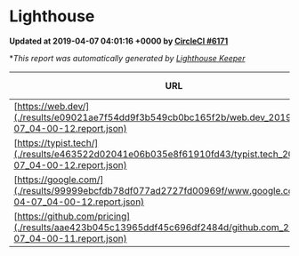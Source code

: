 
# Lighthouse

**Updated at 2019-04-07 04:01:16 +0000 by [CircleCI #6171](https://circleci.com/gh/ItinerisLtd/lighthouse-keeper-example/6171)**

**This report was automatically generated by [Lighthouse Keeper](https://github.com/itinerisltd/lighthouse-keeper)*

| URL | Performance | Accessibility | Best Practices | SEO | PWA | Updated At |
| --- | --- | --- | --- | --- | --- | --- |
| [https://web.dev/](./results/e09021ae7f54dd9f3b549cb0bc165f2b/web.dev_2019-04-07_04-00-12.report.json) | 0.98 | 0.93 | 1 | 0.96 | 1 | 2019-04-07T04:00:12.606Z |
| [https://typist.tech/](./results/e463522d02041e06b035e8f61910fd43/typist.tech_2019-04-07_04-00-12.report.json) | 1 |  |  |  |  | 2019-04-07T04:00:12.374Z |
| [https://google.com/](./results/99999ebcfdb78df077ad2727fd00969f/www.google.com_2019-04-07_04-00-12.report.json) | 0.95 | 0.71 | 0.93 | 0.82 | 0.58 | 2019-04-07T04:00:12.482Z |
| [https://github.com/pricing](./results/aae423b045c13965ddf45c696df2484d/github.com_2019-04-07_04-00-11.report.json) | 0.87 | 0.89 | 0.93 | 0.9 | 0.58 | 2019-04-07T04:00:11.330Z |
